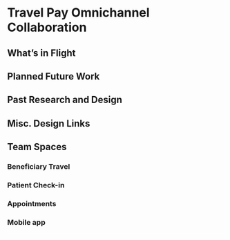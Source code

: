 # Travel Pay Omnichannel Collaboration 


## What’s in Flight


## Planned Future Work 


## Past Research and Design


## Misc. Design Links


## Team Spaces 


### Beneficiary Travel


### Patient Check-in


### Appointments 


### Mobile app 











<!-- watermark --><div style="background-color:#FFFFFF"><p style="color:#FFFFFF; font-size: 1px">gd2md-html: xyzzy Mon Jul 22 2024</p></div>


